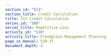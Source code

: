 ```yaml
---
section_id: "513"
section_title: Credit Calculation
title: 513 Credit Calculation
series_id: "500"
series_title: Repetitive Loss
activity_id: "510"
activity_title: Floodplain Management Planning
page_in_manual: 510-37
document_depth: 3
---
```

